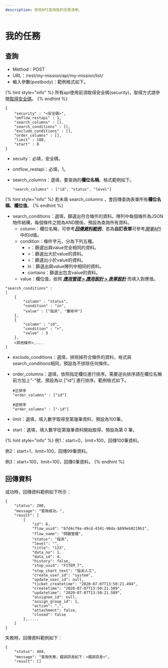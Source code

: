 ```yaml
---
description: 使用API查詢我的任務清單。
---
```


# 我的任務

## 查詢

* Method：POST
* URL：/rest/my-mission/api/my-mission/list/
* 輸入參數\(postbody\)：範例格式如下。

{% hint style="info" %}
所有api使用前須取得安全碼\(security\)，取得方式請參閱[取得安全碼](an-quan-ma.md)。
{% endhint %}

```text
{
	"security" : "<安全碼>",
	"omflow_restapi" : 1,
	"search_columns" : [],
	"search_conditions" : [],
	"exclude_conditions" : [],
	"order_columns" : [],
	"limit" : 100,
	"start" : 0
}
```

* secuity：必填，安全碼。
* omflow\_restapi：必填，1。
* search\_columns：選填，要查詢的**欄位名稱**。格式範例如下。

  ```text
  "search_columns" : ["id", "status", "level"]
  ```

{% hint style="info" %}
若未填 search\_columns ，會回傳查詢表單所有**欄位名稱、欄位值**。
{% endhint %}

* search\_conditions：選填，篩選出符合條件的資料。陣列中每個條件為JSON物件結構，每個條件之間為AND關係，預設為查詢所有資料。
  * column：欄位名稱，可參考[_**回傳資料範例**_](wo-de-ren-wu.md#hui-chuan-zi-liao)，若為**自訂表單**可參考[_開單API_](kuai-su-kai-chan-tui-chan.md#kai-chan)中的id值。
  * condition：條件字元，分為下列五種。
    * =：篩選出與value完全相同的資料。
    * &gt;：篩選出大於value的資料。
    * &lt;：篩選出小於value的資料。
    * in：篩選出與value陣列中相同的資料。
    * contains：篩選出包含value的資料。
  * value：欄位值，依照 [_**應用管理 &gt; 應用設計 &gt; 表單設計**_](../5/6.md#xin-jian-bian-ji-liu-cheng-ye-mian-biao-chan-she-ji) 而填入對應值。

```text
"search_conditions" :
[
    {
        "column" : "status",
        "condition" : "in",
        "value" : ["指派", "審核中"]
    },
    {
        "column" : "id",
        "condition" : ">",
        "value" : 3
    },
    <其他條件>,...
]
```

* exclude\_conditions：選填，排除掉符合條件的資料，格式與search\_conditions相同，預設為不排除任何條件。
* order\_columns：選填，依照指定欄位進行排序。需要逆向排序請在欄位名稱前方加上"-"號，預設為以 \["id"\] 進行排序。範例格式如下。

  ```text
  #正排序
  "order_columns" : ["id"]

  #逆排序
  "order_columns" : ["-id"]
  ```

* limit：選填，填入數字取得至第幾筆資料，預設為100筆。
* start：選填，填入數字從第幾筆資料開始取得，預設為第 0 筆。

{% hint style="info" %}
例1：start=0，limit=100，回傳100筆資料。

例2：start=1，limit=100，回傳99筆資料。

例3：start=100，limit=100，回傳0筆資料。
{% endhint %}

## 回傳資料

成功時，回傳資料範例如下所示：

```text
{
    "status": 200,
    "message": "查詢成功。",
    "result": [
        {
            "id": 6,
            "flow_uuid": "67d4cf9a-49cd-4341-90da-b899eb0219b1",
            "flow_name": "問題管理",
            "status": "指派",
            "level": "",
            "title": "123",
            "data_no": 1,
            "data_id": 4,
            "history": false,
            "stop_uuid": "FITEM_7",
            "stop_chart_text": "指派人工",
            "create_user_id": "system",
            "update_user_id": null,
            "ticket_createtime": "2020-07-07T13:50:21.494",
            "createtime": "2020-07-07T13:50:21.589",
            "updatetime": "2020-07-07T13:50:21.589",
            "assignee_id": null,
            "assign_group_id": 1,
            "action": ",",
            "attachment": false,
            "closed": false
        },.....
    ]
}
```

失敗時，回傳資料範例如下：

```text
{
    "status": 404,
    "message": "查詢失敗，錯誤訊息如下：<錯誤訊息>",
    "result": []

```

